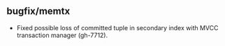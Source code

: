 ## bugfix/memtx

* Fixed possible loss of committed tuple in secondary index with MVCC
  transaction manager (gh-7712).
